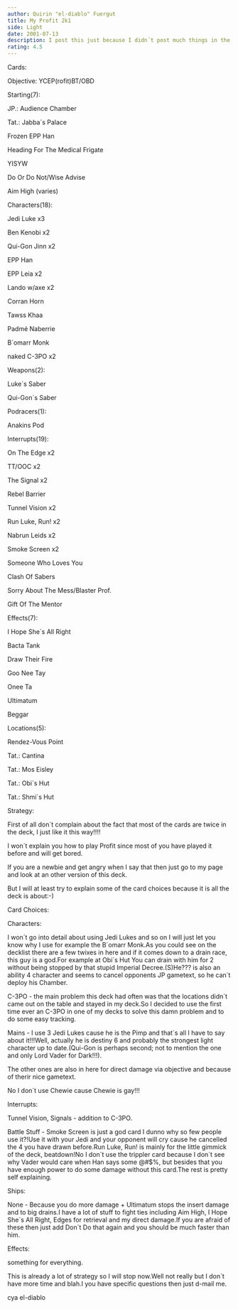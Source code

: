 ```yaml
---
author: Quirin "el-diablo" Fuergut
title: My Profit 2k1
side: Light
date: 2001-07-13
description: I post this just because I didn´t post much things in the last time and I think it is pretty strong :-)
rating: 4.5
---
```

Cards: 

Objective: YCEP(rofit)BT/OBD

Starting(7):
JP.: Audience Chamber
Tat.: Jabba´s Palace
Frozen EPP Han
Heading For The Medical Frigate
YISYW
Do Or Do Not/Wise Advise
Aim High (varies)

Characters(18):
Jedi Luke x3
Ben Kenobi x2
Qui-Gon Jinn x2
EPP Han
EPP Leia x2
Lando w/axe x2
Corran Horn
Tawss Khaa
Padmé Naberrie
B´omarr Monk
naked C-3PO x2

Weapons(2):
Luke´s Saber
Qui-Gon´s Saber

Podracers(1):
Anakins Pod

Interrupts(19):
On The Edge x2
TT/OOC x2
The Signal x2
Rebel Barrier
Tunnel Vision x2
Run Luke, Run! x2
Nabrun Leids x2
Smoke Screen x2
Someone Who Loves You
Clash Of Sabers
Sorry About The Mess/Blaster Prof.
Gift Of The Mentor

Effects(7):
I Hope She´s All Right
Bacta Tank
Draw Their Fire
Goo Nee Tay
Onee Ta
Ultimatum
Beggar

Locations(5):
Rendez-Vous Point
Tat.: Cantina
Tat.: Mos Eisley
Tat.: Obi´s Hut
Tat.: Shmi´s Hut


Strategy: 

First of all don´t complain about the fact that most of the cards are twice in the deck, I just like it this way!!!!
I won´t explain you how to play Profit since most of you have played it before and will get bored.
If you are a newbie and get angry when I say that then just go to my page and look at an other version of this deck.
But I will at least try to explain some of the card choices because it is all the deck is about:-)

Card Choices:

Characters:

I won´t go into detail about using Jedi Lukes and so on I will just let you know why I use for example the B´omarr Monk.As you could see on the decklist there are a few twixes in here and if it comes down to a drain race, this guy is a god.For example at Obi´s Hut You can drain with him for 2 without being stopped by that stupid Imperial Decree.(S)He??? is also an ability 4 character and seems to cancel opponents JP gametext, so he can´t deploy his Chamber.

C-3PO - the main problem this deck had often was that the locations didn´t came out on the table and stayed in my deck.So I decided to use the first time ever an C-3PO in one of my decks to solve this damn problem and to do some easy tracking.

Mains - I use 3 Jedi Lukes cause he is the Pimp and that´s all I have to say about it!!!Well, actually he is destiny 6 and probably the strongest light character up to date.(Qui-Gon is perhaps second; not to mention the one and only Lord Vader for Dark!!!).
The other ones are also in here for direct damage via objective and because of therir nice gametext.
No I don´t use Chewie cause Chewie is gay!!!

Interrupts:

Tunnel Vision, Signals - addition to C-3PO.

Battle Stuff - Smoke Screen is just a god card I dunno why so few people use it?!Use it with your Jedi and your opponent will cry cause he cancelled the 4 you have drawn before.Run Luke, Run! is mainly for the little gimmick of the deck, beatdown!No I don´t use the trippler card because I don´t see why Vader would care when Han says some @#$%, but besides that you have enough power to do some damage without this card.The rest is pretty self explaining.

Ships:

None - Because you do more damage + Ultimatum stops the insert damage and to big drains.I have a lot of stuff to fight ties including Aim High, I Hope She´s All Right, Edges for retrieval and my direct damage.If you are afraid of these then just add Don´t Do that again and you should be much faster than him.

Effects:

something for everything.

This is already a lot of strategy so I will stop now.Well not really but I don´t have more time and blah.I you have specific questions then just d-mail me.
cya el-diablo


